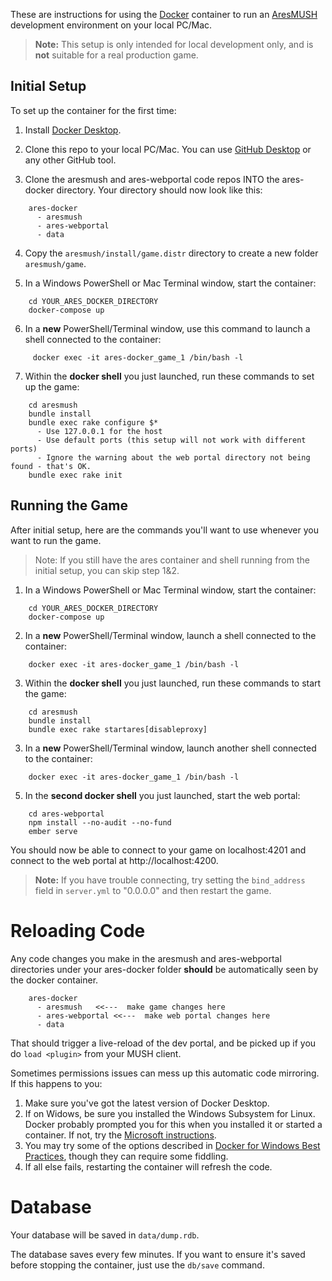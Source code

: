 These are instructions for using the [Docker](https://www.docker.com) container to run an [AresMUSH](https://aresmush.com) development environment on your local PC/Mac.

> **Note:** This setup is only intended for local development only, and is **not** suitable for a real production game.

## Initial Setup

To set up the container for the first time:

1. Install [Docker Desktop](https://www.docker.com/products/docker-desktop).

2. Clone this repo to your local PC/Mac. You can use [GitHub Desktop](https://desktop.github.com/) or any other GitHub tool.

3. Clone the aresmush and ares-webportal code repos INTO the ares-docker directory. Your directory should now look like this:
  
```
    ares-docker
      - aresmush
      - ares-webportal
      - data
```

4. Copy the `aresmush/install/game.distr` directory to create a new folder `aresmush/game`.

5. In a Windows PowerShell or Mac Terminal window, start the container:

```   
    cd YOUR_ARES_DOCKER_DIRECTORY
    docker-compose up
```

6. In a **new** PowerShell/Terminal window, use this command to launch a shell connected to the container:
 
```
     docker exec -it ares-docker_game_1 /bin/bash -l
```

7. Within the **docker shell** you just launched, run these commands to set up the game:
 
```
    cd aresmush
    bundle install
    bundle exec rake configure $*
      - Use 127.0.0.1 for the host
      - Use default ports (this setup will not work with different ports)
      - Ignore the warning about the web portal directory not being found - that's OK.
    bundle exec rake init
```

## Running the Game

After initial setup, here are the commands you'll want to use whenever you want to run the game.

> Note: If you still have the ares container and shell running from the initial setup, you can skip step 1&2.

1. In a Windows PowerShell or Mac Terminal window, start the container:
 
```
    cd YOUR_ARES_DOCKER_DIRECTORY
    docker-compose up
```

2. In a **new** PowerShell/Terminal window, launch a shell connected to the container:

```
    docker exec -it ares-docker_game_1 /bin/bash -l
```

3.  Within the **docker shell** you just launched, run these commands to start the game:
 
```
    cd aresmush
    bundle install
    bundle exec rake startares[disableproxy]
```

3. In a **new** PowerShell/Terminal window, launch another shell connected to the container:
 
```
    docker exec -it ares-docker_game_1 /bin/bash -l
```

5. In the **second docker shell** you just launched, start the web portal:

```
    cd ares-webportal
    npm install --no-audit --no-fund
    ember serve
```

You should now be able to connect to your game on localhost:4201 and connect to the web portal at http://localhost:4200.

> **Note:** If you have trouble connecting, try setting the `bind_address` field in `server.yml` to "0.0.0.0" and then restart the game.

# Reloading Code

Any code changes you make in the aresmush and ares-webportal directories under your ares-docker folder **should** be automatically seen by the docker container.

```
    ares-docker
      - aresmush   <<---  make game changes here 
      - ares-webportal <<---  make web portal changes here 
      - data
```

That should trigger a live-reload of the dev portal, and be picked up if you do `load <plugin>` from your MUSH client.
  
Sometimes permissions issues can mess up this automatic code mirroring. If this happens to you:

1. Make sure you've got the latest version of Docker Desktop.
2. If on Widows, be sure you installed the Windows Subsystem for Linux. Docker probably prompted you for this when you installed it or started a container. If not, try the [Microsoft instructions](https://docs.microsoft.com/en-us/windows/wsl/install).
3. You may try some of the options described in [Docker for Windows Best Practices](https://docs.docker.com/desktop/windows/wsl/), though they can require some fiddling.
4. If all else fails, restarting the container will refresh the code.

# Database

Your database will be saved in `data/dump.rdb`.

The database saves every few minutes. If you want to ensure it's saved before stopping the container, just use the `db/save` command.